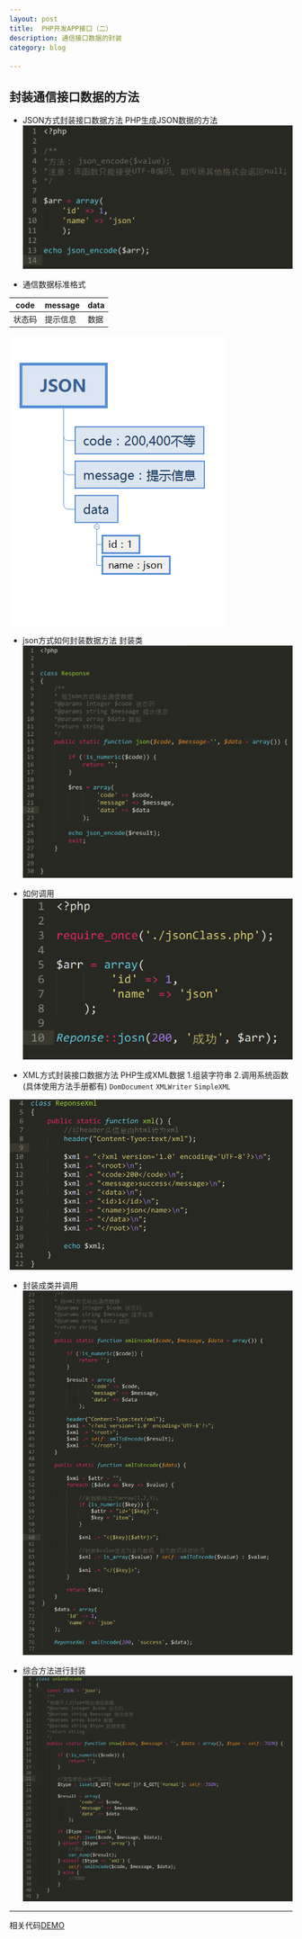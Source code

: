 ```yaml
--- 
layout: post 
title:  PHP开发APP接口（二）
description: 通信接口数据的封装
category: blog 

---
```


## 封装通信接口数据的方法

* JSON方式封装接口数据方法
 PHP生成JSON数据的方法
 ![php-api4](/images/phpApi/php-api4.png)

* 通信数据标准格式
 
 |code   |message   |data   |
 |---|---|---|
 |状态码   |提示信息   |数据    |

![php-api5](/images/phpApi/php-api5.png)

* json方式如何封装数据方法
 封装类
 ![php-api6](/images/phpApi/php-api6.png)

* 如何调用
 ![php-api7](/images/phpApi/php-api7.png)

* XML方式封装接口数据方法
 PHP生成XML数据
 1.组装字符串
 2.调用系统函数(具体使用方法手册都有)
 <code>DomDocument</code>
 <code>XMLWriter</code>
 <code>SimpleXML</code>

 ![php-api8](/images/phpApi/php-api8.png)

* 封装成类并调用
 ![php-api9](/images/phpApi/php-api9.png)

* 综合方法进行封装
 ![php-api10](/images/phpApi/php-api10.png)

---

相关代码[DEMO]()

